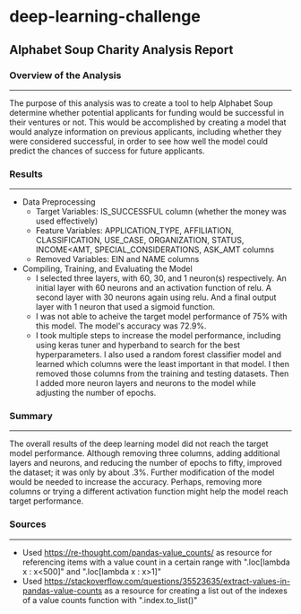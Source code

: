 # deep-learning-challenge

## Alphabet Soup Charity Analysis Report

### Overview of the Analysis
-------------------------------
The purpose of this analysis was to create a tool to help Alphabet Soup determine whether potential applicants for funding would be successful in their ventures or not. This would be accomplished by creating a model that would analyze information on previous applicants, including whether they were considered successful, in order to see how well the model could predict the chances of success for future applicants.

### Results
-------------------------------
* Data Preprocessing
    * Target Variables: IS_SUCCESSFUL column (whether the money was used effectively)
    * Feature Variables: APPLICATION_TYPE, AFFILIATION, CLASSIFICATION, USE_CASE, ORGANIZATION, STATUS, INCOME<AMT, SPECIAL_CONSIDERATIONS, ASK_AMT columns
    * Removed Variables: EIN and NAME columns
* Compiling, Training, and Evaluating the Model
    * I selected three layers, with 60, 30, and 1 neuron(s) respectively. An initial layer with 60 neurons and an activation function of relu. A second layer with 30 neurons again using relu. And a final output layer with 1 neuron that used a sigmoid function.
    * I was not able to acheive the target model performance of 75% with this model. The model's accuracy was 72.9%.
    * I took multiple steps to increase the model performance, including using keras tuner and hyperband to search for the best hyperparameters. I also used a random forest classifier model and learned which columns were the least important in that model. I then removed those columns from the training and testing datasets. Then I added more neuron layers and neurons to the model while adjusting the number of epochs.

### Summary
-------------------------------
The overall results of the deep learning model did not reach the target model performance. Although removing three columns, adding additional layers and neurons, and reducing the number of epochs to fifty, improved the dataset; it was only by about .3%. Further modification of the model would be needed to increase the accuracy. Perhaps, removing more columns or trying a different activation function might help the model reach target performance.

### Sources
-------------------------------
* Used https://re-thought.com/pandas-value_counts/ as resource for referencing items with a value count in a certain range with ".loc[lambda x : x<500]" and ".loc[lambda x : x>1]"
* Used https://stackoverflow.com/questions/35523635/extract-values-in-pandas-value-counts as a resource for creating a list out of the indexes of a value counts function with ".index.to_list()"
